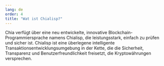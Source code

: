 ```yaml
---
lang: de
order: 4
title: "Wat ist Chialisp?"
---
```

Chia verfügt über eine neu entwickelte, innovative Blockchain-Programmiersprache namens Chialisp, die leistungsstark, einfach zu prüfen und sicher ist. Chialisp ist eine überlegene intelligente Transaktionsentwicklungsumgebung in der Kette, die die Sicherheit, Transparenz und Benutzerfreundlichkeit freisetzt, die Kryptowährungen versprechen.
 
